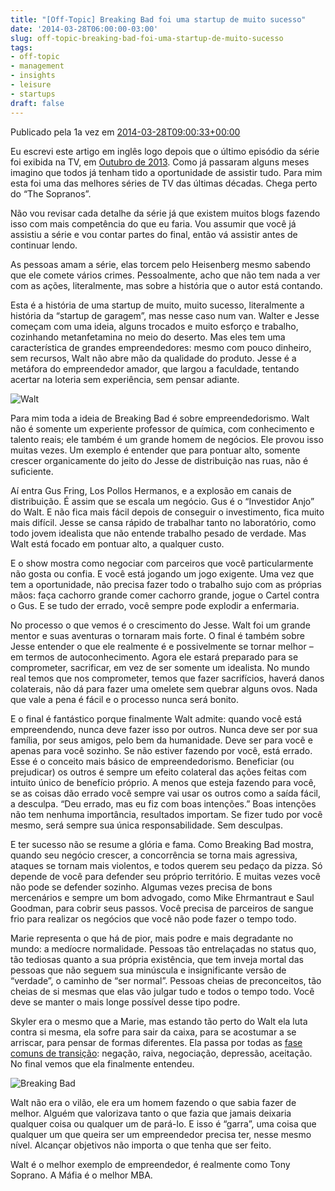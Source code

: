 ```yaml
---
title: "[Off-Topic] Breaking Bad foi uma startup de muito sucesso"
date: '2014-03-28T06:00:00-03:00'
slug: off-topic-breaking-bad-foi-uma-startup-de-muito-sucesso
tags:
- off-topic
- management
- insights
- leisure
- startups
draft: false
---
```


Publicado pela 1a vez em [2014-03-28T09:00:33+00:00](http://startupi.com.br/2014/03/breaking-bad-foi-uma-startup-de-muito-sucesso/)

Eu escrevi este artigo em inglês logo depois que o último episódio da série foi exibida na TV, em [Outubro de 2013](http://akitaonrails.tumblr.com/post/62925918688/breaking-bad-showed-a-startup-that-was-too-successful). Como já passaram alguns meses imagino que todos já tenham tido a oportunidade de assistir tudo. Para mim esta foi uma das melhores séries de TV das últimas décadas. Chega perto do “The Sopranos”.

Não vou revisar cada detalhe da série já que existem muitos blogs fazendo isso com mais competência do que eu faria. Vou assumir que você já assistiu a série e vou contar partes do final, então vá assistir antes de continuar lendo.

As pessoas amam a série, elas torcem pelo Heisenberg mesmo sabendo que ele comete vários crimes. Pessoalmente, acho que não tem nada a ver com as ações, literalmente, mas sobre a história que o autor está contando.

Esta é a história de uma startup de muito, muito sucesso, literalmente a história da “startup de garagem”, mas nesse caso num van. Walter e Jesse começam com uma ideia, alguns trocados e muito esforço e trabalho, cozinhando metanfetamina no meio do deserto. Mas eles tem uma característica de grandes empreendedores: mesmo com pouco dinheiro, sem recursos, Walt não abre mão da qualidade do produto. Jesse é a metáfora do empreendedor amador, que largou a faculdade, tentando acertar na loteria sem experiência, sem pensar adiante.

![Walt](https://akitaonrails.s3.amazonaws.com/assets/image_asset/image/514/talent.jpg)

Para mim toda a ideia de Breaking Bad é sobre empreendedorismo. Walt não é somente um experiente professor de química, com conhecimento e talento reais; ele também é um grande homem de negócios. Ele provou isso muitas vezes. Um exemplo é entender que para pontuar alto, somente crescer organicamente do jeito do Jesse de distribuição nas ruas, não é suficiente.

Aí entra Gus Fring, Los Pollos Hermanos, e a explosão em canais de distribuição. É assim que se escala um negócio. Gus é o “Investidor Anjo” do Walt. E não fica mais fácil depois de conseguir o investimento, fica muito mais difícil. Jesse se cansa rápido de trabalhar tanto no laboratório, como todo jovem idealista que não entende trabalho pesado de verdade. Mas Walt está focado em pontuar alto, a qualquer custo.

E o show mostra como negociar com parceiros que você particularmente não gosta ou confia. E você está jogando um jogo exigente. Uma vez que tem a oportunidade, não precisa fazer todo o trabalho sujo com as próprias mãos: faça cachorro grande comer cachorro grande, jogue o Cartel contra o Gus. E se tudo der errado, você sempre pode explodir a enfermaria.

No processo o que vemos é o crescimento do Jesse. Walt foi um grande mentor e suas aventuras o tornaram mais forte. O final é também sobre Jesse entender o que ele realmente é e possivelmente se tornar melhor – em termos de autoconhecimento. Agora ele estará preparado para se comprometer, sacrificar, em vez de ser somente um idealista. No mundo real temos que nos comprometer, temos que fazer sacrifícios, haverá danos colaterais, não dá para fazer uma omelete sem quebrar alguns ovos. Nada que vale a pena é fácil e o processo nunca será bonito.

E o final é fantástico porque finalmente Walt admite: quando você está empreendendo, nunca deve fazer isso por outros. Nunca deve ser por sua família, por seus amigos, pelo bem da humanidade. Deve ser para você e apenas para você sozinho. Se não estiver fazendo por você, está errado. Esse é o conceito mais básico de empreendedorismo. Beneficiar (ou prejudicar) os outros é sempre um efeito colateral das ações feitas com intuito único de benefício próprio. A menos que esteja fazendo para você, se as coisas dão errado você sempre vai usar os outros como a saída fácil, a desculpa. “Deu errado, mas eu fiz com boas intenções.” Boas intenções não tem nenhuma importância, resultados importam. Se fizer tudo por você mesmo, será sempre sua única responsabilidade. Sem desculpas.

E ter sucesso não se resume a glória e fama. Como Breaking Bad mostra, quando seu negócio crescer, a concorrência se torna mais agressiva, ataques se tornam mais violentos, e todos querem seu pedaço da pizza. Só depende de você para defender seu próprio território. E muitas vezes você não pode se defender sozinho. Algumas vezes precisa de bons mercenários e sempre um bom advogado, como Mike Ehrmantraut e Saul Goodman, para cobrir seus passos. Você precisa de parceiros de sangue frio para realizar os negócios que você não pode fazer o tempo todo.

Marie representa o que há de pior, mais podre e mais degradante no mundo: a medíocre normalidade. Pessoas tão entrelaçadas no status quo, tão tediosas quanto a sua própria existência, que tem inveja mortal das pessoas que não seguem sua minúscula e insignificante versão de “verdade”, o caminho de “ser normal”. Pessoas cheias de preconceitos, tão cheias de si mesmas que elas vão julgar tudo e todos o tempo todo. Você deve se manter o mais longe possível desse tipo podre.

Skyler era o mesmo que a Marie, mas estando tão perto do Walt ela luta contra si mesma, ela sofre para sair da caixa, para se acostumar a se arriscar, para pensar de formas diferentes. Ela passa por todas as [fase comuns de transição](http://en.wikipedia.org/wiki/K%C3%BCbler-Ross_model): negação, raiva, negociação, depressão, aceitação. No final vemos que ela finalmente entendeu.

![Breaking Bad](https://akitaonrails.s3.amazonaws.com/assets/image_asset/image/512/breaking_bad_entrepreneurship.jpg)

Walt não era o vilão, ele era um homem fazendo o que sabia fazer de melhor. Alguém que valorizava tanto o que fazia que jamais deixaria qualquer coisa ou qualquer um de pará-lo. E isso é “garra”, uma coisa que qualquer um que queira ser um empreendedor precisa ter, nesse mesmo nível. Alcançar objetivos não importa o que tenha que ser feito.

Walt é o melhor exemplo de empreendedor, é realmente como Tony Soprano. A Máfia é o melhor MBA.
